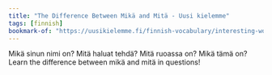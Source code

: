 ```yaml
---
title: "The Difference Between Mikä and Mitä - Uusi kielemme"
tags: [finnish]
bookmark-of: "https://uusikielemme.fi/finnish-vocabulary/interesting-words/the-difference-between-mika-and-mita-question-words"
---
```

Mikä sinun nimi on? Mitä haluat tehdä? Mitä ruoassa on? Mikä tämä on? Learn the difference between mikä and mitä in questions!
